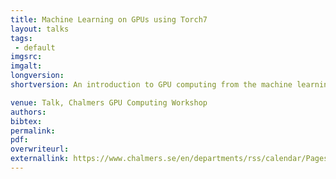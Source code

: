 ```yaml
---
title: Machine Learning on GPUs using Torch7
layout: talks
tags:
 - default
imgsrc: 
imgalt: 
longversion:
shortversion: An introduction to GPU computing from the machine learning perspective. I presented a survey of three different libraries&#58; Theano, Torch, and Tensorflow. The first two libraries have backends both for CPUs and GPUs. TensorFlow has a more flexible backend, and also allows distributed computing on clusters. The talk also included a discussion about throughput and arithmetic intensity, inspired by Adam Coates lecture at the Deep Learning Summer School 2015.

venue: Talk, Chalmers GPU Computing Workshop
authors: 
bibtex: 
permalink:
pdf: 
overwriteurl: 
externallink: https://www.chalmers.se/en/departments/rss/calendar/Pages/GPU-Computing-Workshop.aspx
---
```


